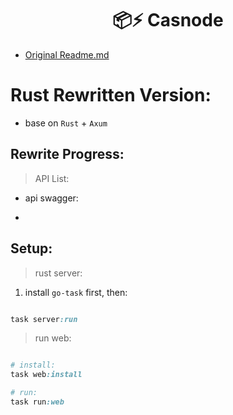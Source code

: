 <h1 align="center" style="border-bottom: none;">📦⚡️ Casnode</h1>

- [Original Readme.md](./README-org.md)

# Rust Rewritten Version:

- base on `Rust` + `Axum`

## Rewrite Progress:

> API List:

- api swagger:

- []()

## Setup:

> rust server:

1. install `go-task` first, then:

```ruby

task server:run 

```

> run web:

```ruby 

# install:
task web:install 

# run:
task run:web 


```


